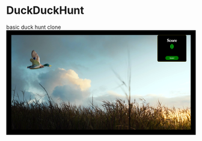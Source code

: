 # DuckDuckHunt
basic duck hunt clone
![duck hunt screenshot](https://raw.githubusercontent.com/SJellen/DuckDuckHunt/master/images/ScreenShot.png)
